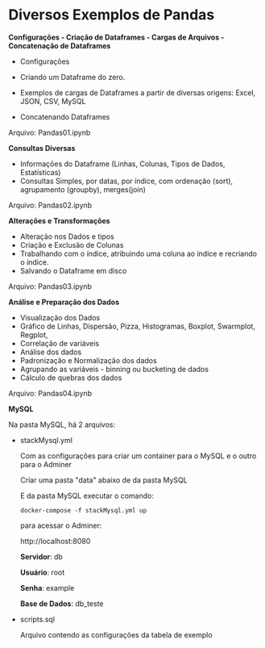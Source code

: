 # **Diversos Exemplos de Pandas**



**Configurações - Criação de Dataframes - Cargas de Arquivos - Concatenação de Dataframes** 

- Configurações

- Criando um Dataframe do zero.

- Exemplos de cargas de Dataframes a partir de diversas origens: Excel, JSON, CSV, MySQL
- Concatenando Dataframes

Arquivo: Pandas01.ipynb



**Consultas Diversas**

- Informações do Dataframe (Linhas, Colunas, Tipos de Dados, Estatísticas)
- Consultas Simples, por datas, por índice, com ordenação (sort), agrupamento (groupby), merges(join)

Arquivo: Pandas02.ipynb



**Alterações e Transformações**

- Alteração nos Dados e tipos
- Criação e Exclusão de Colunas
- Trabalhando com o índice, atribuindo uma coluna ao índice e recriando o índice.
- Salvando o Dataframe em disco

Arquivo: Pandas03.ipynb



**Análise e Preparação dos Dados**

- Visualização dos Dados
- Gráfico de Linhas, Dispersão, Pizza, Histogramas, Boxplot, Swarmplot, Regplot, 
- Correlação de variáveis
- Análise dos dados
- Padronização e Normalização dos dados
- Agrupando as variáveis - binning ou bucketing de dados
- Cálculo de quebras dos dados

Arquivo: Pandas04.ipynb



**MySQL**

Na pasta MySQL, há 2 arquivos:

- stackMysql.yml

  Com as configurações para criar um container para o MySQL e o outro para o Adminer

  Criar uma pasta "data" abaixo de da pasta MySQL

  E da pasta MySQL executar o comando:

  ```
  docker-compose -f stackMysql.yml up
  ```

  para acessar o Adminer:

  http://localhost:8080

  **Servidor**: db

  **Usuário**: root

  **Senha**: example

  **Base de Dados**: db_teste

- scripts.sql

  Arquivo contendo as configurações da tabela de exemplo

  



